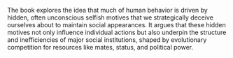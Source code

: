 The book explores the idea that much of human behavior is driven by hidden, often unconscious selfish motives that we strategically deceive ourselves about to maintain social appearances. It argues that these hidden motives not only influence individual actions but also underpin the structure and inefficiencies of major social institutions, shaped by evolutionary competition for resources like mates, status, and political power.
